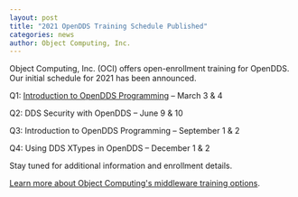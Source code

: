 ```yaml
---
layout: post
title: "2021 OpenDDS Training Schedule Published"
categories: news
author: Object Computing, Inc.
---
```


Object Computing, Inc. (OCI) offers open-enrollment training for OpenDDS.  Our initial schedule for 2021 has been announced.

Q1: [Introduction to OpenDDS Programming](https://objectcomputing.com/services/training/catalog/middleware/opendds-programming-cpp-and-java) – March 3 & 4

Q2: DDS Security with OpenDDS – June 9 & 10 

Q3: Introduction to OpenDDS Programming – September 1 & 2

Q4: Using DDS XTypes in OpenDDS – December 1 & 2

Stay tuned for additional information and enrollment details.

[Learn more about Object Computing's middleware training options](https://objectcomputing.com/services/training/catalog/middleware).
